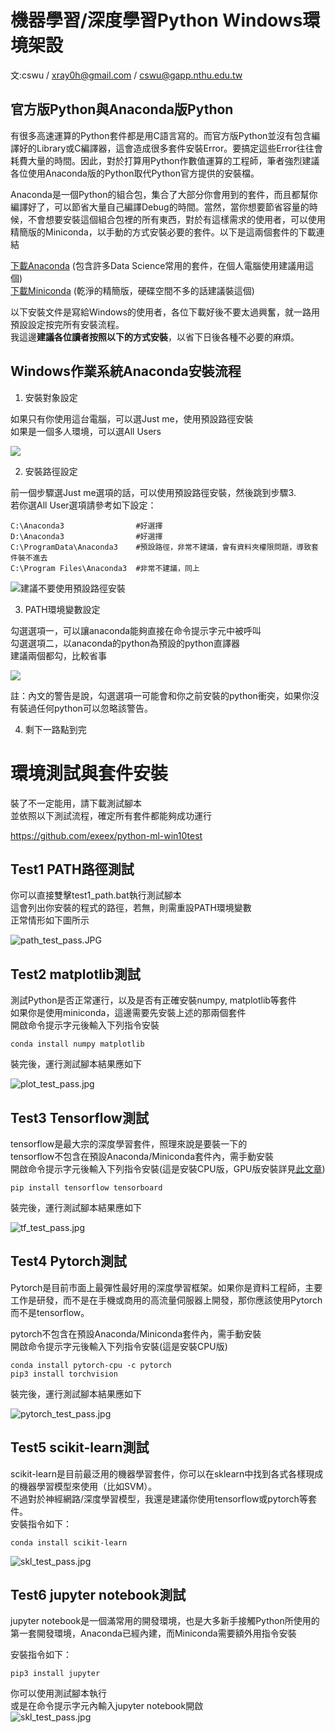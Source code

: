 # 機器學習/深度學習Python Windows環境架設
文:cswu / xray0h@gmail.com / cswu@gapp.nthu.edu.tw

## 官方版Python與Anaconda版Python

有很多高速運算的Python套件都是用C語言寫的。而官方版Python並沒有包含編譯好的Library或C編譯器，這會造成很多套件安裝Error。要搞定這些Error往往會耗費大量的時間。因此，對於打算用Python作數值運算的工程師，筆者強烈建議各位使用Anaconda版的Python取代Python官方提供的安裝檔。

Anaconda是一個Python的組合包，集合了大部分你會用到的套件，而且都幫你編譯好了，可以節省大量自己編譯Debug的時間。當然，當你想要節省容量的時候，不會想要安裝這個組合包裡的所有東西，對於有這樣需求的使用者，可以使用精簡版的Miniconda，以手動的方式安裝必要的套件。以下是這兩個套件的下載連結

[下載Anaconda](https://www.anaconda.com/download/)  (包含許多Data Science常用的套件，在個人電腦使用建議用這個)  
[下載Miniconda](https://conda.io/miniconda.html) (乾淨的精簡版，硬碟空間不多的話建議裝這個)  

以下安裝文件是寫給Windows的使用者，各位下載好後不要太過興奮，就一路用預設設定按完所有安裝流程。  
我這邊**建議各位讀者按照以下的方式安裝**，以省下日後各種不必要的麻煩。



## Windows作業系統Anaconda安裝流程
1. 安裝對象設定

如果只有你使用這台電腦，可以選Just me，使用預設路徑安裝  
如果是一個多人環境，可以選All Users


![](https://2.bp.blogspot.com/-Fr7AmrUayJk/WnFjQdyabfI/AAAAAAAACt4/ub1HxrR_0qYsoRDHwECo9u739B1N6Q-6QCEwYBhgL/s640/9.JPG)

2. 安裝路徑設定

前一個步驟選Just me選項的話，可以使用預設路徑安裝，然後跳到步驟3.  
若你選All User選項請參考如下設定：  

    C:\Anaconda3                #好選擇
    D:\Anaconda3                #好選擇
    C:\ProgramData\Anaconda3    #預設路徑，非常不建議，會有資料夾權限問題，導致套件裝不進去
    C:\Program Files\Anaconda3  #非常不建議，同上
![建議不要使用預設路徑安裝](https://i.stack.imgur.com/lzkSW.png)




3. PATH環境變數設定

勾選選項一，可以讓anaconda能夠直接在命令提示字元中被呼叫  
勾選選項二，以anaconda的python為預設的python直譯器  
建議兩個都勾，比較省事  

![](https://4.bp.blogspot.com/-Rca9z7q2X2A/WnFjLiaAo-I/AAAAAAAACtw/KFK77JVMMH8jZaBynlDWvu4iAEiIGn2IQCEwYBhgL/s640/10.JPG)


註：內文的警告是說，勾選選項一可能會和你之前安裝的python衝突，如果你沒有裝過任何python可以忽略該警告。  


4. 剩下一路點到完  
# 環境測試與套件安裝

裝了不一定能用，請下載測試腳本  
並依照以下測試流程，確定所有套件都能夠成功運行  

https://github.com/exeex/python-ml-win10test


## Test1 PATH路徑測試

你可以直接雙擊test1_path.bat執行測試腳本  
這會列出你安裝的程式的路徑，若無，則需重設PATH環境變數  
正常情形如下圖所示  

![path_test_pass.JPG](https://github.com/exeex/python-ml-win10test/blob/master/test_pass_img/path_test_pass.JPG?raw=true)

## Test2 matplotlib測試

測試Python是否正常運行，以及是否有正確安裝numpy, matplotlib等套件  
如果你是使用miniconda，這邊需要先安裝上述的那兩個套件  
開啟命令提示字元後輸入下列指令安裝  

    conda install numpy matplotlib

裝完後，運行測試腳本結果應如下  

![plot_test_pass.jpg](https://github.com/exeex/python-ml-win10test/blob/master/test_pass_img/plot_test_pass.jpg?raw=true)

## Test3 Tensorflow測試

tensorflow是最大宗的深度學習套件，照理來說是要裝一下的  
tensorflow不包含在預設Anaconda/Miniconda套件內，需手動安裝  
開啟命令提示字元後輸入下列指令安裝(這是安裝CPU版，GPU版安裝詳見[此文章](https://mark-down-now.blogspot.com/2018/01/tensorflow-gpu-x-windows-10.html))

    pip install tensorflow tensorboard
 
裝完後，運行測試腳本結果應如下  

![tf_test_pass.jpg](https://github.com/exeex/python-ml-win10test/blob/master/test_pass_img/tf_test_pass.jpg?raw=true)

## Test4 Pytorch測試

Pytorch是目前市面上最彈性最好用的深度學習框架。如果你是資料工程師，主要工作是研發，而不是在手機或商用的高流量伺服器上開發，那你應該使用Pytorch而不是tensorflow。  

pytorch不包含在預設Anaconda/Miniconda套件內，需手動安裝  
開啟命令提示字元後輸入下列指令安裝(這是安裝CPU版)  

    conda install pytorch-cpu -c pytorch 
    pip3 install torchvision

裝完後，運行測試腳本結果應如下  

![pytorch_test_pass.jpg](https://github.com/exeex/python-ml-win10test/blob/master/test_pass_img/pytorch_test_pass.jpg?raw=true)

## Test5 scikit-learn測試

scikit-learn是目前最泛用的機器學習套件，你可以在sklearn中找到各式各樣現成的機器學習模型來使用（比如SVM）。  
不過對於神經網路/深度學習模型，我還是建議你使用tensorflow或pytorch等套件。  
安裝指令如下：

    conda install scikit-learn
![skl_test_pass.jpg](https://github.com/exeex/python-ml-win10test/blob/master/test_pass_img/skl_test_pass.jpg?raw=true)


## Test6 jupyter notebook測試

jupyter notebook是一個滿常用的開發環境，也是大多新手接觸Python所使用的第一套開發環境，Anaconda已經內建，而Miniconda需要額外用指令安裝

安裝指令如下：

    pip3 install jupyter
你可以使用測試腳本執行  
或是在命令提示字元內輸入jupyter notebook開啟  
![skl_test_pass.jpg](https://raw.githubusercontent.com/exeex/python-ml-win10test/master/test_pass_img/jupyter_test_pass.JPG)
